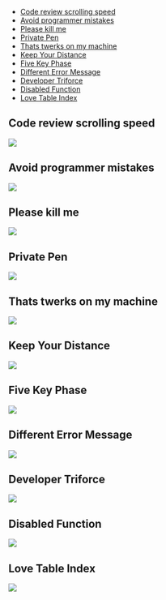 - [Code review scrolling speed](#code-review-scrolling-speed)
- [Avoid programmer mistakes](#avoid-programmer-mistakes)
- [Please kill me](#please-kill-me)
- [Private Pen](#private-pen)
- [Thats twerks on my machine](#thats-twerks-on-my-machine)
- [Keep Your Distance](#keep-your-distance)
- [Five Key Phase](#five-key-phase)
- [Different Error Message](#different-error-message)
- [Developer Triforce](#developer-triforce)
- [Disabled Function](#disabled-function)
- [Love Table Index](#love-table-index)

## Code review scrolling speed

![](memes/code_review_scrolling_speed.png)

## Avoid programmer mistakes

![](memes/avoid_programmer_mistakes.webp)

## Please kill me

![](memes/pls_kill_me.webp)

## Private Pen

![](memes/private_pen.webp)

## Thats twerks on my machine

![](memes/thats_twerks_on_my_machine.gif)

## Keep Your Distance

![](memes/keep_your_distance.png)

## Five Key Phase

![](memes/five_key_phase.png)

## Different Error Message

![](memes/different_error_message.jpg)

## Developer Triforce

![](memes/developer_triforce.jpg)

## Disabled Function

![](memes/disabled_function.jpg)

## Love Table Index

![](memes/love_table_index.jpg)